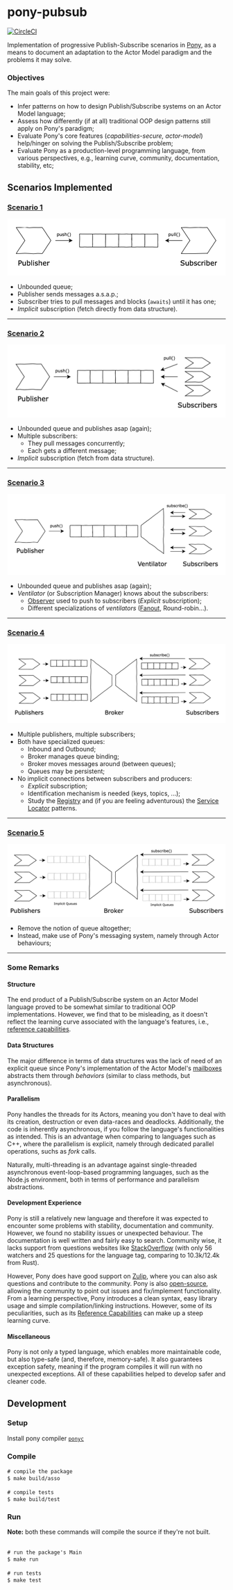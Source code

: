 # pony-pubsub

[![CircleCI](https://circleci.com/gh/antonioalmeida/pony-pubsub.svg?style=svg)](https://circleci.com/gh/antonioalmeida/pony-pubsub)

Implementation of progressive Publish-Subscribe scenarios in [Pony](https://ponylang.io), as a means to document an adaptation to the Actor Model paradigm and the problems it may solve.

### Objectives

The main goals of this project were:

* Infer patterns on how to design Publish/Subscribe systems on an Actor Model language;
* Assess how differently (if at all) traditional OOP design patterns still apply on Pony's paradigm;
* Evaluate Pony's core features (*capabilities-secure, actor-model*) help/hinger on solving the Publish/Subscribe problem;
* Evaluate Pony as a production-level programming language, from various perspectives, e.g., learning curve, community, documentation, stability, etc;

## Scenarios Implemented

### [Scenario 1](https://github.com/antonioalmeida/feup-asso/tree/scenario1)

![scenario-1](assets/scenario-1.png)

* Unbounded queue;
* Publisher sends messages a.s.a.p.;
* Subscriber tries to pull messages and blocks (`awaits`) until it has one;
* *Implicit* subscription (fetch directly from data structure).

----

### [Scenario 2](https://github.com/antonioalmeida/feup-asso/tree/scenario2)

![scenario-2](assets/scenario-2.png)

* Unbounded queue and publishes asap (again);
* Multiple subscribers:
    * They pull messages concurrently;
    * Each gets a different message;
* *Implicit* subscription (fetch from data structure).

----

### [Scenario 3](https://github.com/antonioalmeida/feup-asso/tree/scenario3)

![scenario-3](assets/scenario-3.png)

* Unbounded queue and publishes asap (again);
* *Ventilator* (or Subscription Manager) knows about the subscribers:
    * [Observer](https://en.wikipedia.org/wiki/Observer_pattern) used to push to subscribers (*Explicit* subscription);
    * Different specializations of *ventilators* ([Fanout](https://en.wikipedia.org/wiki/Fan-out_(software)), Round-robin...).
    
----

### [Scenario 4](https://github.com/antonioalmeida/feup-asso/tree/scenario4)

![scenario-4](assets/scenario-4.png)

* Multiple publishers, multiple subscribers;
* Both have specialized queues:
    * Inbound and Outbound;
    * Broker manages queue binding;
    * Broker moves messages around (between queues);
    * Queues may be persistent;
* No implicit connections between subscribers and producers:
    * *Explicit* subscription;
    * Identification mechanism is needed (keys, topics, ...);
    * Study the [Registry](https://martinfowler.com/eaaCatalog/registry.html) and (if you are feeling adventurous) the [Service Locator](https://en.wikipedia.org/wiki/Service_locator_pattern) patterns.

----

### [Scenario 5](https://github.com/antonioalmeida/feup-asso/tree/scenario5)

![scenario-5](assets/scenario-5.png)
    
* Remove the notion of queue altogether;
* Instead, make use of Pony's messaging system, namely through Actor behaviours;

----


### Some Remarks

#### Structure

The end product of a Publish/Subscribe system on an Actor Model language proved to be somewhat similar to traditional OOP implementations. However, we find that to be misleading, as it doesn't reflect the learning curve associated with the language's features, i.e., [reference capabilities](https://www.ponylang.io/learn/#reference-capabilities). 

#### Data Structures 
The major difference in terms of data structures was the lack of need of an explicit queue since Pony's implementation of the Actor Model's [mailboxes](https://en.wikipedia.org/wiki/Actor_model#Fundamental_concepts) abstracts them through _behaviors_ (similar to class methods, but asynchronous). 

#### Parallelism

Pony handles the threads for its Actors, meaning you don't have to deal with its creation, destruction or even data-races and deadlocks. Additionally, the code is inherently asynchronous, if you follow the language's functionalities as intended. This is an advantage when comparing to languages such as C++, where the parallelism is explicit, namely through dedicated parallel operations, suchs as _fork_ calls.

Naturally, multi-threading is an advantage against single-threaded asynchronous event-loop-based programming languages, such as the Node.js environment, both in terms of performance and parallelism abstractions.

#### Development Experience

Pony is still a relatively new language and therefore it was expected to encounter some problems with stability, documentation and community. However, we found no stability issues or unexpected behaviour. The documentation is well written and fairly easy to search. Community wise, it lacks support from questions websites like [StackOverflow](https://stackoverflow.com/) (with only 56 watchers and 25 questions for the language tag, comparing to 10.3k/12.4k from Rust). 

However, Pony does have good support on [Zulip](https://ponylang.zulipchat.com/), where you can also ask questions and contribute to the community. Pony is also [open-source](https://github.com/ponylang/ponyc), allowing the community to point out issues and fix/implement functionality. From a learning perspective, Pony introduces a clean syntax, easy library usage and simple compilation/linking instructions. However, some of its peculiarities, such as its [Reference Capabilities](https://tutorial.ponylang.io/reference-capabilities/reference-capabilities.html) can make up a steep learning curve.  

#### Miscellaneous

Pony is not only a typed language, which enables more maintainable code, but also type-safe (and, therefore, memory-safe). It also guarantees exception safety, meaning if the program compiles it will run with no unexpected exceptions. All of these capabilities helped to develop safer and cleaner code.

## Development 

### Setup
Install pony compiler [`ponyc`](https://github.com/ponylang/ponyc)

### Compile
```shell
# compile the package
$ make build/asso 

# compile tests
$ make build/test 
```

### Run

__Note:__ both these commands will compile the source if they're not built.
```shell

# run the package's Main
$ make run

# run tests
$ make test
```
